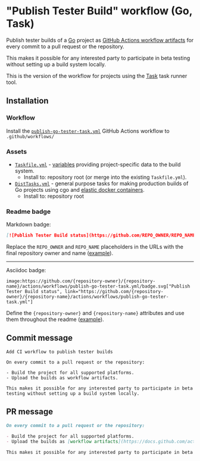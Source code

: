 # "Publish Tester Build" workflow (Go, Task)

Publish tester builds of a [Go](https://golang.org/) project as [GitHub Actions workflow artifacts](https://docs.github.com/actions/guides/storing-workflow-data-as-artifacts) for every commit to a pull request or the repository.

This makes it possible for any interested party to participate in beta testing without setting up a build system locally.

This is the version of the workflow for projects using the [Task](https://taskfile.dev/#/) task runner tool.

## Installation

### Workflow

Install the [`publish-go-tester-task.yml`](publish-go-tester-task.yml) GitHub Actions workflow to `.github/workflows/`

### Assets

- [`Taskfile.yml`](assets/release-go-task/Taskfile.yml) - [variables](https://taskfile.dev/#/usage?id=variables) providing project-specific data to the build system.
  - Install to: repository root (or merge into the existing `Taskfile.yml`).
- [`DistTasks.yml`](assets/release-go-task/DistTasks.yml) - general purpose tasks for making production builds of Go projects using cgo and [elastic docker containers](https://github.com/elastic/golang-crossbuild).
  - Install to: repository root

### Readme badge

Markdown badge:

```markdown
[![Publish Tester Build status](https://github.com/REPO_OWNER/REPO_NAME/actions/workflows/publish-go-tester-task.yml/badge.svg)](https://github.com/REPO_OWNER/REPO_NAME/actions/workflows/publish-go-tester-task.yml)
```

Replace the `REPO_OWNER` and `REPO_NAME` placeholders in the URLs with the final repository owner and name ([example](https://raw.githubusercontent.com/arduino-libraries/ArduinoIoTCloud/master/README.md)).

---

Asciidoc badge:

```adoc
image:https://github.com/{repository-owner}/{repository-name}/actions/workflows/publish-go-tester-task.yml/badge.svg["Publish Tester Build status", link="https://github.com/{repository-owner}/{repository-name}/actions/workflows/publish-go-tester-task.yml"]
```

Define the `{repository-owner}` and `{repository-name}` attributes and use them throughout the readme ([example](https://raw.githubusercontent.com/arduino-libraries/WiFiNINA/master/README.adoc)).

## Commit message

```
Add CI workflow to publish tester builds

On every commit to a pull request or the repository:

- Build the project for all supported platforms.
- Upload the builds as workflow artifacts.

This makes it possible for any interested party to participate in beta testing without setting up a build system locally.
```

## PR message

```markdown
On every commit to a pull request or the repository:

- Build the project for all supported platforms.
- Upload the builds as [workflow artifacts](https://docs.github.com/actions/guides/storing-workflow-data-as-artifacts).

This makes it possible for any interested party to participate in beta testing without setting up a build system locally.
```
